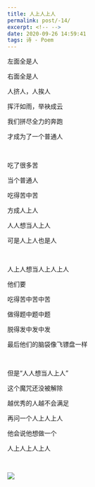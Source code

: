 ```yaml
---
title: 人上人上人
permalink: post/-14/
excerpt: <!-- -->
date: 2020-09-26 14:59:41
tags: 诗 - Poem
---
```


左面全是人

右面全是人

人挤人，人挨人

挥汗如雨，举袂成云

我们拼尽全力的奔跑

才成为了一个普通人

<br>

吃了很多苦

当个普通人

吃得苦中苦

方成人上人

人人想当人上人

可是人上人也是人

<br>

人上人想当人上人上人

他们要

吃得苦中苦中苦

做得题中题中题

脱得发中发中发

最后他们的脑袋像飞镖盘一样

<br>

但是“人人想当人上人”

这个魔咒还没被解除

越优秀的人越不会满足

再问一个人上人上人

他会说他想做一个

人上人上人上人

<br>

![](1.png)